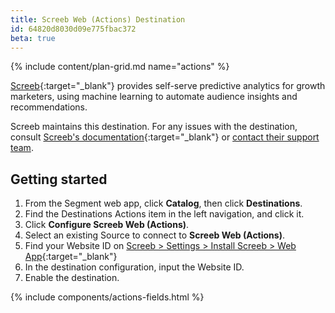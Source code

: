 ```yaml
---
title: Screeb Web (Actions) Destination
id: 64820d8030d09e775fbac372
beta: true
---
```


{% include content/plan-grid.md name="actions" %}

[Screeb](https://screeb.app/?utm_source=segmentio&utm_medium=docs&utm_campaign=partners){:target="_blank"}
 provides self-serve predictive analytics for growth marketers, using machine learning to automate audience insights and recommendations.

Screeb maintains this destination. For any issues with the destination, consult [Screeb's documentation](https://github.com/ScreebApp/developers/wiki){:target="_blank"} or [contact their support team](mailto:support@screeb.app).

## Getting started

1. From the Segment web app, click **Catalog**, then click **Destinations**.
2. Find the Destinations Actions item in the left navigation, and click it.
3. Click **Configure Screeb Web (Actions)**.
4. Select an existing Source to connect to **Screeb Web (Actions)**.
5. Find your Website ID on [Screeb > Settings > Install Screeb > Web App](https://admin.screeb.app/org/last/settings/install?from=segment){:target="_blank"}
6. In the destination configuration, input the Website ID.
7. Enable the destination.

{% include components/actions-fields.html %}
